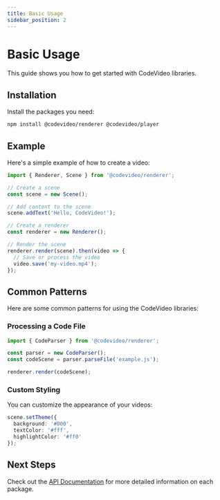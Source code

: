 ```yaml
---
title: Basic Usage
sidebar_position: 2
---
```


# Basic Usage

This guide shows you how to get started with CodeVideo libraries.

## Installation

Install the packages you need:

```bash
npm install @codevideo/renderer @codevideo/player
```

## Example

Here's a simple example of how to create a video:

```typescript
import { Renderer, Scene } from '@codevideo/renderer';

// Create a scene
const scene = new Scene();

// Add content to the scene
scene.addText('Hello, CodeVideo!');

// Create a renderer
const renderer = new Renderer();

// Render the scene
renderer.render(scene).then(video => {
  // Save or process the video
  video.save('my-video.mp4');
});
```

## Common Patterns

Here are some common patterns for using the CodeVideo libraries:

### Processing a Code File

```typescript
import { CodeParser } from '@codevideo/renderer';

const parser = new CodeParser();
const codeScene = parser.parseFile('example.js');

renderer.render(codeScene);
```

### Custom Styling

You can customize the appearance of your videos:

```typescript
scene.setTheme({
  background: '#000',
  textColor: '#fff',
  highlightColor: '#ff0'
});
```

## Next Steps

Check out the [API Documentation](/docs/api) for more detailed information on each package.